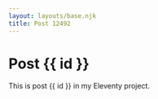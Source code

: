 ```yaml
---
layout: layouts/base.njk
title: Post 12492
---
```


# Post {{ id }}

This is post {{ id }} in my Eleventy project.
